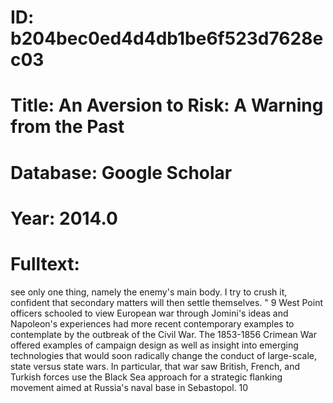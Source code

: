 # ID: b204bec0ed4d4db1be6f523d7628ec03
# Title: An Aversion to Risk: A Warning from the Past
# Database: Google Scholar
# Year: 2014.0
# Fulltext:
see only one thing, namely the enemy's main body.
I try to crush it, confident that secondary matters will then settle themselves. "
9 West Point officers schooled to view European war through Jomini's ideas and Napoleon's experiences had more recent contemporary examples to contemplate by the outbreak of the Civil War.
The 1853-1856 Crimean War offered examples of campaign design as well as insight into emerging technologies that would soon radically change the conduct of large-scale, state versus state wars.
In particular, that war saw British, French, and Turkish forces use the Black Sea approach for a strategic flanking movement aimed at Russia's naval base in Sebastopol.
10